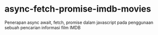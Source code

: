 # async-fetch-promise-imdb-movies
Penerapan async await, fetch, promise dalam javascript pada penggunaan sebuah pencarian informasi film IMDB
